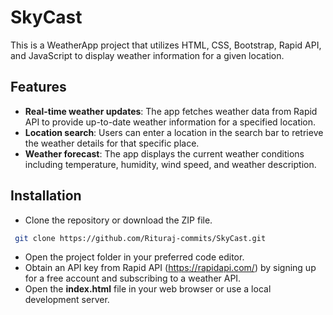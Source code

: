 # SkyCast

This is a WeatherApp project that utilizes HTML, CSS, Bootstrap, Rapid API, and JavaScript to display weather information for a given location.


## Features

- **Real-time weather updates**: The app fetches weather data from Rapid API to provide up-to-date weather information for a specified location.
- **Location search**: Users can enter a location in the search bar to retrieve the weather details for that specific place.
- **Weather forecast**: The app displays the current weather conditions including temperature, humidity, wind speed, and weather description.



## Installation

- Clone the repository or download the ZIP file.

```bash
 git clone https://github.com/Rituraj-commits/SkyCast.git
```
- Open the project folder in your preferred code editor.
- Obtain an API key from Rapid API (https://rapidapi.com/) by signing up for a free account and subscribing to a weather API.
- Open the **index.html** file in your web browser or use a local development server.
